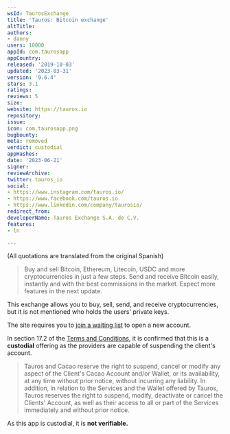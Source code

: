 ```yaml
---
wsId: TaurosExchange
title: 'Tauros: Bitcoin exchange'
altTitle: 
authors:
- danny
users: 10000
appId: com.taurosapp
appCountry: 
released: '2019-10-03'
updated: '2023-03-31'
version: '9.6.4'
stars: 3.1
ratings: 
reviews: 5
size: 
website: https://tauros.io
repository: 
issue: 
icon: com.taurosapp.png
bugbounty: 
meta: removed
verdict: custodial
appHashes: 
date: '2023-06-21'
signer: 
reviewArchive: 
twitter: tauros_io
social:
- https://www.instagram.com/tauros.io/
- https://www.facebook.com/tauros.io
- https://www.linkedin.com/company/taurosio/
redirect_from: 
developerName: Tauros Exchange S.A. de C.V.
features:
- ln

---
```


(All quotations are translated from the original Spanish)

> Buy and sell Bitcoin, Ethereum, Litecoin, USDC and more cryptocurrencies in just a few steps. Send and receive Bitcoin easily, instantly and with the best commissions in the market. Expect more features in the next update.

This exchange allows you to buy, sell, send, and receive cryptocurrencies, but it is not mentioned who holds the users' private keys.

The site requires you to [join a waiting list](https://tauros.io/signup) to open a new account.

In section 17.2 of the [Terms and Conditions](https://tauros.io/terms), it is confirmed that this is a **custodial** offering as the providers are capable of suspending the client's account.

> Tauros and Cacao reserve the right to suspend, cancel or modify any aspect of the Client's Cacao Account and/or Wallet, or its availability, at any time without prior notice, without incurring any liability. In addition, in relation to the Services and the Wallet offered by Tauros, Tauros reserves the right to suspend, modify, deactivate or cancel the Clients' Account, as well as their access to all or part of the Services immediately and without prior notice. 

As this app is custodial, it is **not verifiable.**

